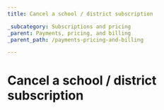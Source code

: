 ```yaml
---
title: Cancel a school / district subscription

_subcategory: Subscriptions and pricing
_parent: Payments, pricing, and billing
_parent_path: /payments-pricing-and-billing

---
```

# Cancel a school / district subscription